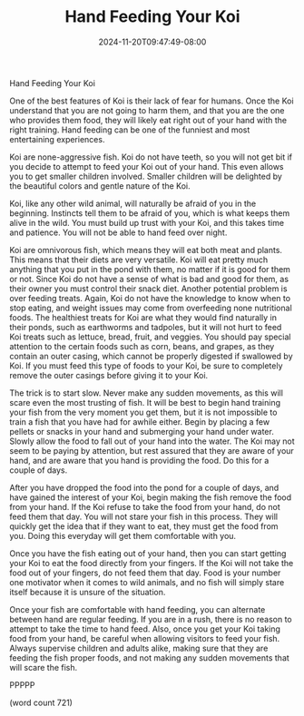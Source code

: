 ﻿---
title: "Hand Feeding Your Koi"
date: 2024-11-20T09:47:49-08:00
description: "Koi txt Tips for Web Success"
featured_image: "/images/Koi txt.jpg"
tags: ["Koi txt"]
---

Hand Feeding Your Koi

One of the best features of Koi is their lack of fear for humans. Once the Koi understand that you are not going to harm them, and that you are the one who provides them food, they will likely eat right out of your hand with the right training. Hand feeding can be one of the funniest and most entertaining experiences. 

Koi are none-aggressive fish. Koi do not have teeth, so you will not get bit if you decide to attempt to feed your Koi out of your hand. This even allows you to get smaller children involved. Smaller children will be delighted by the beautiful colors and gentle nature of the Koi. 

Koi, like any other wild animal, will naturally be afraid of you in the beginning. Instincts tell them to be afraid of you, which is what keeps them alive in the wild. You must build up trust with your Koi, and this takes time and patience. You will not be able to hand feed over night.

Koi are omnivorous fish, which means they will eat both meat and plants. This means that their diets are very versatile. Koi will eat pretty much anything that you put in the pond with them, no matter if it is good for them or not. Since Koi do not have a sense of what is bad and good for them, as their owner you must control their snack diet. Another potential problem is over feeding treats. Again, Koi do not have the knowledge to know when to stop eating, and weight issues may come from overfeeding none nutritional foods. The healthiest treats for Koi are what they would find naturally in their ponds, such as earthworms and tadpoles, but it will not hurt to feed Koi treats such as lettuce, bread, fruit, and veggies. You should pay special attention to the certain foods such as corn, beans, and grapes, as they contain an outer casing, which cannot be properly digested if swallowed by Koi. If you must feed this type of foods to your Koi, be sure to completely remove the outer casings before giving it to your Koi. 

The trick is to start slow. Never make any sudden movements, as this will scare even the most trusting of fish. It will be best to begin hand training your fish from the very moment you get them, but it is not impossible to train a fish that you have had for awhile either. Begin by placing a few pellets or snacks in your hand and submerging your hand under water. Slowly allow the food to fall out of your hand into the water. The Koi may not seem to be paying by attention, but rest assured that they are aware of your hand, and are aware that you hand is providing the food. Do this for a couple of days.

After you have dropped the food into the pond for a couple of days, and have gained the interest of your Koi, begin making the fish remove the food from your hand. If the Koi refuse to take the food from your hand, do not feed them that day. You will not stare your fish in this process. They will quickly get the idea that if they want to eat, they must get the food from you. Doing this everyday will get them comfortable with you. 

Once you have the fish eating out of your hand, then you can start getting your Koi to eat the food directly from your fingers. If the Koi will not take the food out of your fingers, do not feed them that day. Food is your number one motivator when it comes to wild animals, and no fish will simply stare itself because it is unsure of the situation.

Once your fish are comfortable with hand feeding, you can alternate between hand are regular feeding. If you are in a rush, there is no reason to attempt to take the time to hand feed. Also, once you get your Koi taking food from your hand, be careful when allowing visitors to feed your fish. Always supervise children and adults alike, making sure that they are feeding the fish proper foods, and not making any sudden movements that will scare the fish.

PPPPP

(word count 721)

